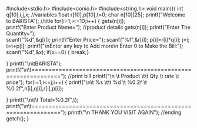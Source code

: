 #include<stdio.h>
#include<conio.h>
#include<string.h>
void main(){
    int q[10],i,j,x;                                                  //variables
    float r[10],p[10],t=0;
    char n[10][25];
    printf("Welcome to BARISTA");                        //title
    for(i=1;i<=10;i++)
    {
        gets(n[i]);                                                
        printf("Enter Product Name=");                                      //product details
        gets(n[i]);
        printf("Enter The Quantity=");                 
        scanf("%d",&q[i]);
        printf("Enter Price=");
        scanf("%f",&r[i]);
        p[i]=r[i]*q[i];
        j=i;
        t=t+p[i];
        printf("\nEnter any key to Add more\n Enter 0 to Make the Bill:");
        scanf("%d",&x);
        if(x==0)
        { break;}
        
}
printf("\n\tBARISTA");
printf("\n\t===============================================================");                 //print bill
printf("\n \t Product \t\t Qty \t rate \t price");
for(i=1;i<=j;i++)
{
    printf("\n\t %s \t\t %d \t %0.2f \t %0.2f",n[i],q[i],r[i],p[i]);
    
}
printf("\n\t\t Total=%0.2f",t);
printf("\n\t===============================================================");
printf("\n THANK YOU VISIT AGAIN");                                                                                      //ending
getch();
}
